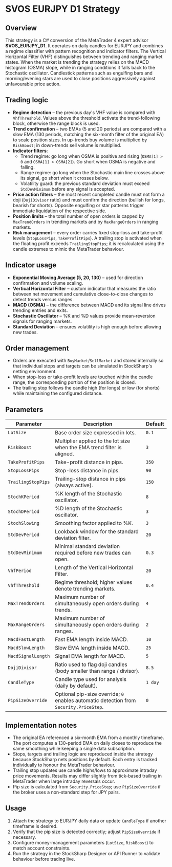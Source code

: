 # SVOS EURJPY D1 Strategy

## Overview
This strategy is a C# conversion of the MetaTrader 4 expert advisor **SVOS_EURJPY_D1**. It operates on daily candles for EURJPY and
combines a regime classifier with pattern recognition and indicator filters. The Vertical Horizontal Filter (VHF) distinguishes
between trending and ranging market states. When the market is trending the strategy relies on the MACD histogram (OSMA) slope,
while in ranging conditions it falls back to the Stochastic oscillator. Candlestick patterns such as engulfing bars and
morning/evening stars are used to close positions aggressively against unfavourable price action.

## Trading logic
- **Regime detection** – the previous day's VHF value is compared with `VhfThreshold`. Values above the threshold activate the
  trend-following block, otherwise the range block is used.
- **Trend confirmation** – two EMAs (5 and 20 periods) are compared with a slow EMA (130 periods, matching the six-month filter of
the original EA) to scale position sizes. In up-trends buy volume is multiplied by `RiskBoost`; in down-trends sell volume is
  multiplied.
- **Indicator filters**:
  - Trend regime: go long when OSMA is positive and rising (`OSMA[1] > 0` and `OSMA[1] > OSMA[2]`). Go short when OSMA is negative
    and falling.
  - Range regime: go long when the Stochastic main line crosses above its signal, go short when it crosses below.
  - Volatility guard: the previous standard deviation must exceed `StdDevMinimum` before any signal is accepted.
- **Price action filters** – the most recent completed candle must not form a doji (`DojiDivisor` ratio) and must confirm the
  direction (bullish for longs, bearish for shorts). Opposite engulfing or star patterns trigger immediate liquidation of the
  respective side.
- **Position limits** – the total number of open orders is capped by `MaxTrendOrders` in trending markets and by `MaxRangeOrders`
  in ranging markets.
- **Risk management** – every order carries fixed stop-loss and take-profit levels (`StopLossPips`, `TakeProfitPips`). A trailing
  stop is activated when the floating profit exceeds `TrailingStopPips`; it is recalculated using the candle extremes to mimic the
  MetaTrader behaviour.

## Indicator usage
- **Exponential Moving Average (5, 20, 130)** – used for direction confirmation and volume scaling.
- **Vertical Horizontal Filter** – custom indicator that measures the ratio between net movement and cumulative close-to-close
  changes to detect trends versus ranges.
- **MACD (OSMA)** – the difference between MACD and its signal line drives trending entries and exits.
- **Stochastic Oscillator** – %K and %D values provide mean-reversion signals for ranging markets.
- **Standard Deviation** – ensures volatility is high enough before allowing new trades.

## Order management
- Orders are executed with `BuyMarket`/`SellMarket` and stored internally so that individual stops and targets can be simulated in
  StockSharp's netting environment.
- When stop-loss or take-profit levels are touched within the candle range, the corresponding portion of the position is closed.
- The trailing stop follows the candle high (for longs) or low (for shorts) while maintaining the configured distance.

## Parameters
| Parameter | Description | Default |
|-----------|-------------|---------|
| `LotSize` | Base order size expressed in lots. | `0.1` |
| `RiskBoost` | Multiplier applied to the lot size when the EMA trend filter is aligned. | `3` |
| `TakeProfitPips` | Take-profit distance in pips. | `350` |
| `StopLossPips` | Stop-loss distance in pips. | `90` |
| `TrailingStopPips` | Trailing-stop distance in pips (always active). | `150` |
| `StochKPeriod` | %K length of the Stochastic oscillator. | `8` |
| `StochDPeriod` | %D length of the Stochastic oscillator. | `3` |
| `StochSlowing` | Smoothing factor applied to %K. | `3` |
| `StdDevPeriod` | Lookback window for the standard deviation filter. | `20` |
| `StdDevMinimum` | Minimal standard deviation required before new trades can open. | `0.3` |
| `VhfPeriod` | Length of the Vertical Horizontal Filter. | `20` |
| `VhfThreshold` | Regime threshold; higher values denote trending markets. | `0.4` |
| `MaxTrendOrders` | Maximum number of simultaneously open orders during trends. | `4` |
| `MaxRangeOrders` | Maximum number of simultaneously open orders during ranges. | `2` |
| `MacdFastLength` | Fast EMA length inside MACD. | `10` |
| `MacdSlowLength` | Slow EMA length inside MACD. | `25` |
| `MacdSignalLength` | Signal EMA length for MACD. | `5` |
| `DojiDivisor` | Ratio used to flag doji candles (body smaller than range / divisor). | `8.5` |
| `CandleType` | Candle type used for analysis (daily by default). | `1 day` |
| `PipSizeOverride` | Optional pip-size override; `0` enables automatic detection from `Security.PriceStep`. | `0` |

## Implementation notes
- The original EA referenced a six-month EMA from a monthly timeframe. The port computes a 130-period EMA on daily closes to
  reproduce the same smoothing while keeping a single data subscription.
- Stops, targets and trailing logic are reproduced inside the strategy because StockSharp nets positions by default. Each entry is
  tracked individually to honour the MetaTrader behaviour.
- Trailing stop updates use candle highs/lows to approximate intraday price movements. Results may differ slightly from tick-based
  trailing in MetaTrader when large intraday reversals occur.
- Pip size is calculated from `Security.PriceStep`; use `PipSizeOverride` if the broker uses a non-standard step for JPY pairs.

## Usage
1. Attach the strategy to EURJPY daily data or update `CandleType` if another timeframe is desired.
2. Verify that the pip size is detected correctly; adjust `PipSizeOverride` if necessary.
3. Configure money-management parameters (`LotSize`, `RiskBoost`) to match account constraints.
4. Run the strategy in the StockSharp Designer or API Runner to validate behaviour before trading live.

